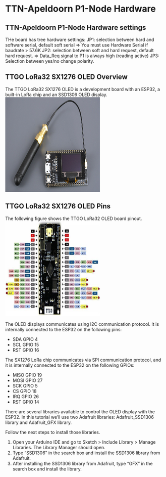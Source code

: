 # TTN-Apeldoorn P1-Node Hardware

## TTN-Apeldoorn P1-Node Hardware settings
THe board has tree hardware settings:
JP1: selection between hard and software serial, default soft serial
=> You must use Hardware Serial if baudrate > 57.6K
JP2: selection between soft and hard request, default hard request.
=> Data_Req signal to P1 is always high (reading active)
JP3: Selection between yes/no change polarity.

## TTGO LoRa32 SX1276 OLED Overview
The TTGO LoRa32 SX1276 OLED is a development board with an ESP32, a built-in LoRa chip and an SSD1306 OLED display.
<img src="TTGO-LoRa-ESP32-Dev-Board.jpg" alt="TTGO" style="width:300px;height:300px;">

## TTGO LoRa32 SX1276 OLED Pins
The following figure shows the TTGO LoRa32 OLED board pinout.
<img src="TTGO-LoRa-Board-Pinout.jpg" alt="TTGO Pins" style="width:300px;height:300px;">

The OLED displays communicates using I2C communication protocol. It is internally connected to the ESP32 on the following pins:
* SDA	GPIO 4
* SCL	GPIO 15
* RST	GPIO 16

The SX1276 LoRa chip communicates via SPI communication protocol, and it is internally connected to the ESP32 on the following GPIOs:
* MISO	GPIO 19
* MOSI	GPIO 27
* SCK	GPIO 5
* CS	GPIO 18
* IRQ	GPIO 26
* RST	GPIO 14

There are several libraries available to control the OLED display with the ESP32. In this tutorial we’ll use two Adafruit libraries: Adafruit_SSD1306 library and Adafruit_GFX library.

Follow the next steps to install those libraries.

1. Open your Arduino IDE and go to Sketch > Include Library > Manage Libraries. The Library Manager should open.
2. Type “SSD1306” in the search box and install the SSD1306 library from Adafruit.
3. After installing the SSD1306 library from Adafruit, type “GFX” in the search box and install the library.

